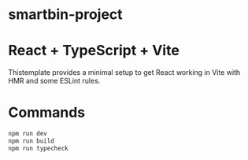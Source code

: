 # smartbin-project
# React + TypeScript + Vite

Thistemplate provides a minimal setup to get React working in Vite with HMR and some ESLint rules.

# Commands

```bash
npm run dev
npm run build
npm run typecheck
